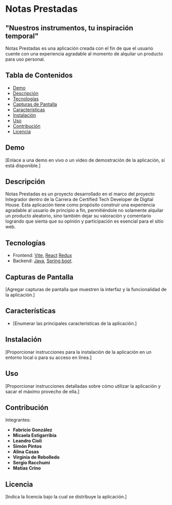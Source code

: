 # Notas Prestadas

## "Nuestros instrumentos, tu inspiración temporal"

Notas Prestadas es una aplicación creada con el fin de que el usuario cuente con una experiencia agradable al momento de alquilar un producto para uso personal.

## Tabla de Contenidos

- [Demo](#demo)
- [Descripción](#descripción)
- [Tecnologías](#tecnologías)
- [Capturas de Pantalla](#capturas-de-pantalla)
- [Características](#características)
- [Instalación](#instalación)
- [Uso](#uso)
- [Contribución](#contribución)
- [Licencia](#licencia)

## Demo

[Enlace a una demo en vivo o un video de demostración de la aplicación, si está disponible.]

## Descripción

Notas Prestadas es un proyecto desarrollado en el marco del proyecto Integrador dentro de la Carrera de Certified Tech Developer de Digital House. Esta aplicación tiene como propósito construir una experiencia agradable al usuario de principio a fin, permitiéndole no solamente alquilar un producto aleatorio, sino también dejar su valoración y comentario logrando que sienta que su opinión y participación es esencial para el sitio web.

## Tecnologías

- Frontend: [Vite](https://vitejs.dev/), [React](https://es.reactjs.org/) [Redux](https://redux.js.org/)
- Backend: [Java](https://www.java.com/es/), [Spring boot](https://spring.io/).

## Capturas de Pantalla

[Agregar capturas de pantalla que muestren la interfaz y la funcionalidad de la aplicación.]

## Características

- [Enumerar las principales características de la aplicación.]

## Instalación

[Proporcionar instrucciones para la instalación de la aplicación en un entorno local o para su acceso en línea.]

## Uso

[Proporcionar instrucciones detalladas sobre cómo utilizar la aplicación y sacar el máximo provecho de ella.]

## Contribución

Integrantes:

- **Fabricio González**
- **Micaela Estigarribia**
- **Leandro Cioli**
- **Simón Pintos**
- **Alina Casas**
- **Virginia de Rebolledo**
- **Sergio Racchumi**
- **Matías Crino**

## Licencia

[Indica la licencia bajo la cual se distribuye la aplicación.]
